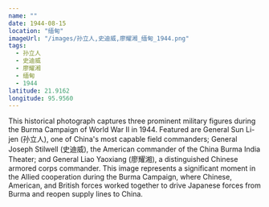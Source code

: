 ```yaml
---
name: ""
date: 1944-08-15
location: "缅甸"
imageUrl: "/images/孙立人,史迪威,廖耀湘_缅甸_1944.png"
tags:
  - 孙立人
  - 史迪威
  - 廖耀湘
  - 缅甸
  - 1944
latitude: 21.9162
longitude: 95.9560
---
```


This historical photograph captures three prominent military figures during the Burma Campaign of World War II in 1944. Featured are General Sun Li-jen (孙立人), one of China's most capable field commanders; General Joseph Stilwell (史迪威), the American commander of the China Burma India Theater; and General Liao Yaoxiang (廖耀湘), a distinguished Chinese armored corps commander. This image represents a significant moment in the Allied cooperation during the Burma Campaign, where Chinese, American, and British forces worked together to drive Japanese forces from Burma and reopen supply lines to China.

